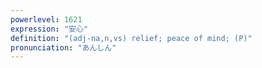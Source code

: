 ```yaml
---
powerlevel: 1621
expression: "安心"
definition: "(adj-na,n,vs) relief; peace of mind; (P)"
pronunciation: "あんしん"
---
```

